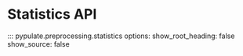 # Statistics API

::: pypulate.preprocessing.statistics
    options:
      show_root_heading: false
      show_source: false 